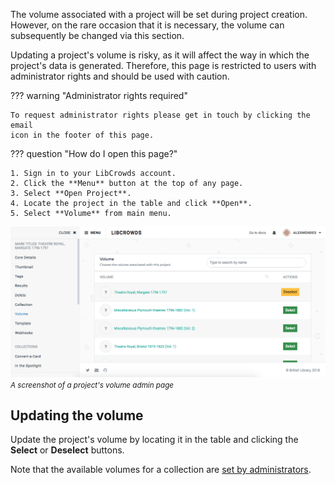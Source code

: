 The volume associated with a project will be set during project creation.
However, on the rare occasion that it is necessary, the volume can subsequently
be changed via this section.

Updating a project's volume is risky, as it will affect the way in which the
project's data is generated. Therefore, this page is restricted to users with
administrator rights and should be used with caution.

??? warning "Administrator rights required"

    To request administrator rights please get in touch by clicking the email
    icon in the footer of this page.

??? question "How do I open this page?"

    1. Sign in to your LibCrowds account.
    2. Click the **Menu** button at the top of any page.
    3. Select **Open Project**.
    4. Locate the project in the table and click **Open**.
    5. Select **Volume** from main menu.

![A screenshot of a project's volume admin page](/assets/img/project/volume.png?raw=true)
<br><small>*A screenshot of a project's volume admin page*</small>

## Updating the volume

Update the project's volume by locating it in the table and clicking the
**Select** or **Deselect** buttons.

Note that the available volumes for a collection are
[set by administrators](/collections/volumes.md).
